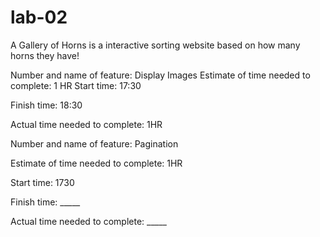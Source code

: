 # lab-02

A Gallery of Horns is a interactive sorting website based on how many horns they have!

Number and name of feature: Display Images
Estimate of time needed to complete: 1 HR
Start time: 17:30

Finish time: 18:30

Actual time needed to complete: 1HR


Number and name of feature: Pagination

Estimate of time needed to complete: 1HR

Start time: 1730

Finish time: _____

Actual time needed to complete: _____
